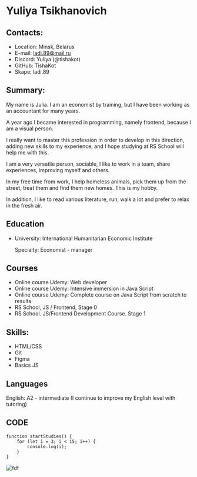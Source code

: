 # Yuliya Tsikhanovich

## Contacts:
+ Location: Minsk, Belarus
+ E-mail: ladi.89@mail.ru
+ Discord: Yuliya (@tishakot)
+ GitHub: TishaKot
+ Skape: ladi.89

## Summary:

My name is Julia. I am an economist by training, but I have been working as an accountant for many years.

A year ago I became interested in programming, namely frontend, because I am a visual person.

I really want to master this profession in order to develop in this direction, adding new skills to my experience, and I hope studying at RS School will help me with this.

I am a very versatile person, sociable, I like to work in a team, share experiences, improving myself and others.

In my free time from work, I help homeless animals, pick them up from the street, treat them and find them new homes. This is my hobby.

In addition, I like to read various literature, run, walk a lot and prefer to relax in the fresh air.


## Education

* University: International Humanitarian Economic Institute 
  
  Specialty: Economist - manager

## Courses
* Online course Udemy: Web developer
* Online course Udemy: Intensive immersion in Java Script
* Online course Udemy: Complete course on Java Script from scratch to results
* RS School, JS / Frontend, Stage 0
* RS School. JS/Frontend Development Course. Stage 1

## Skills:
* HTML/CSS
* Git
* Figma
* Basics JS

## Languages

English: A2 - intermediate (I continue to improve my English level with tutoring)

## CODE
```
function startStudies() {
    for (let i = 3; i < 15; i++) {
        console.log(i);
    }
}
```


![fdf](https://github.com/TishaKot/rsschool-cv/assets/137315065/d2fbf36d-8236-46da-89a6-8f6de8a24b69)
